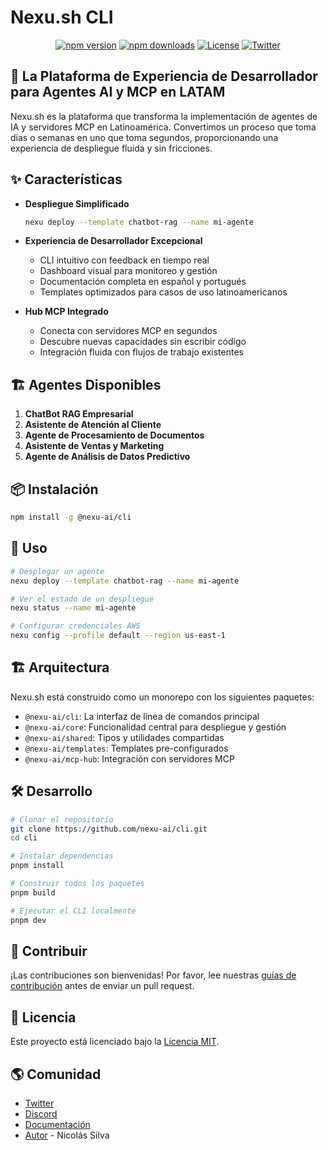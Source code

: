 # Nexu.sh CLI

<div align="center">

[![npm version](https://img.shields.io/npm/v/@nexu-ai/cli.svg?style=flat-square)](https://www.npmjs.com/package/@nexu-ai/cli)
[![npm downloads](https://img.shields.io/npm/dm/@nexu-ai/cli.svg?style=flat-square)](https://www.npmjs.com/package/@nexu-ai/cli)
[![License](https://img.shields.io/npm/l/@nexu-ai/cli.svg?style=flat-square)](https://github.com/nexu-ai/cli/blob/main/LICENSE)
[![Twitter](https://img.shields.io/twitter/follow/nexu_ai?style=social)](https://twitter.com/nexu_ai)

</div>

## 🚀 La Plataforma de Experiencia de Desarrollador para Agentes AI y MCP en LATAM

Nexu.sh es la plataforma que transforma la implementación de agentes de IA y servidores MCP en Latinoamérica. Convertimos un proceso que toma días o semanas en uno que toma segundos, proporcionando una experiencia de despliegue fluida y sin fricciones.

## ✨ Características

- **Despliegue Simplificado**
  ```bash
  nexu deploy --template chatbot-rag --name mi-agente
  ```

- **Experiencia de Desarrollador Excepcional**
  - CLI intuitivo con feedback en tiempo real
  - Dashboard visual para monitoreo y gestión
  - Documentación completa en español y portugués
  - Templates optimizados para casos de uso latinoamericanos

- **Hub MCP Integrado**
  - Conecta con servidores MCP en segundos
  - Descubre nuevas capacidades sin escribir código
  - Integración fluida con flujos de trabajo existentes

## 🏗️ Agentes Disponibles

1. **ChatBot RAG Empresarial**
2. **Asistente de Atención al Cliente**
3. **Agente de Procesamiento de Documentos**
4. **Asistente de Ventas y Marketing**
5. **Agente de Análisis de Datos Predictivo**

## 📦 Instalación

```bash
npm install -g @nexu-ai/cli
```

## 🚀 Uso

```bash
# Desplegar un agente
nexu deploy --template chatbot-rag --name mi-agente

# Ver el estado de un despliegue
nexu status --name mi-agente

# Configurar credenciales AWS
nexu config --profile default --region us-east-1
```

## 🏗️ Arquitectura

Nexu.sh está construido como un monorepo con los siguientes paquetes:

- `@nexu-ai/cli`: La interfaz de línea de comandos principal
- `@nexu-ai/core`: Funcionalidad central para despliegue y gestión
- `@nexu-ai/shared`: Tipos y utilidades compartidas
- `@nexu-ai/templates`: Templates pre-configurados
- `@nexu-ai/mcp-hub`: Integración con servidores MCP

## 🛠️ Desarrollo

```bash
# Clonar el repositorio
git clone https://github.com/nexu-ai/cli.git
cd cli

# Instalar dependencias
pnpm install

# Construir todos los paquetes
pnpm build

# Ejecutar el CLI localmente
pnpm dev
```

## 🤝 Contribuir

¡Las contribuciones son bienvenidas! Por favor, lee nuestras [guías de contribución](CONTRIBUTING.md) antes de enviar un pull request.

## 📝 Licencia

Este proyecto está licenciado bajo la [Licencia MIT](LICENSE).

## 🌎 Comunidad

- [Twitter](https://twitter.com/nexu_ai)
- [Discord](https://discord.gg/nexu)
- [Documentación](https://docs.nexu.sh)
- [Autor](https://github.com/nicolascine) - Nicolás Silva
